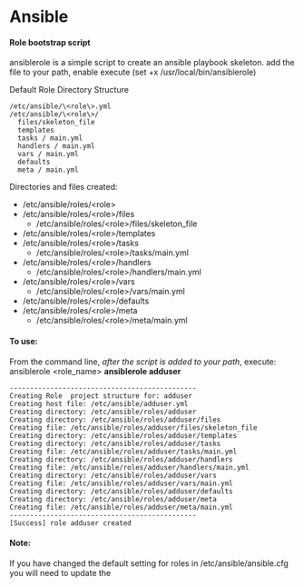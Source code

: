 # Ansible

#### Role bootstrap script
ansiblerole is a simple script to create an ansible playbook skeleton.
add the file to your path, enable execute (set +x /usr/local/bin/ansiblerole)

Default Role Directory Structure

```
/etc/ansible/\<role\>.yml
/etc/ansible/\<role\>/
  files/skeleton_file
  templates
  tasks / main.yml
  handlers / main.yml
  vars / main.yml
  defaults
  meta / main.yml
```

Directories and files created:

* /etc/ansible/roles/\<role\>
* /etc/ansible/roles/\<role\>/files
    * /etc/ansible/roles/\<role\>/files/skeleton_file
* /etc/ansible/roles/\<role\>/templates
* /etc/ansible/roles/\<role\>/tasks
    * /etc/ansible/roles/\<role\>/tasks/main.yml
* /etc/ansible/roles/\<role\>/handlers
    * /etc/ansible/roles/\<role\>/handlers/main.yml
* /etc/ansible/roles/\<role\>/vars
    * /etc/ansible/roles/\<role\>/vars/main.yml
* /etc/ansible/roles/\<role\>/defaults
* /etc/ansible/roles/\<role\>/meta
    * /etc/ansible/roles/\<role\>/meta/main.yml

   
   
   
#### To use: 
From the command line, *after the script is added to your path*, execute: ansiblerole <role_name>
**ansiblerole adduser**

```
----------------------------------------------
Creating Role  project structure for: adduser
Creating host file: /etc/ansible/adduser.yml
Creating directory: /etc/ansible/roles/adduser
Creating directory: /etc/ansible/roles/adduser/files
Creating file: /etc/ansible/roles/adduser/files/skeleton_file
Creating directory: /etc/ansible/roles/adduser/templates
Creating directory: /etc/ansible/roles/adduser/tasks
Creating file: /etc/ansible/roles/adduser/tasks/main.yml
Creating directory: /etc/ansible/roles/adduser/handlers
Creating file: /etc/ansible/roles/adduser/handlers/main.yml
Creating directory: /etc/ansible/roles/adduser/vars
Creating file: /etc/ansible/roles/adduser/vars/main.yml
Creating directory: /etc/ansible/roles/adduser/defaults
Creating directory: /etc/ansible/roles/adduser/meta
Creating file: /etc/ansible/roles/adduser/meta/main.yml
----------------------------------------------
[Success] role adduser created
```

#### Note:
If you have changed the default setting for roles in /etc/ansible/ansible.cfg you will need to update the 
